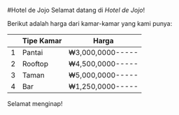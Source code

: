 #Hotel de Jojo
Selamat datang di _Hotel de Jojo_!

Berikut adalah harga dari kamar-kamar yang kami punya:

| |Tipe Kamar|Harga|
|-|----------|-----|
|1|Pantai|₩3,000,0000-----|
|2|Rooftop|₩4,500,0000-----|
|3|Taman|₩5,000,0000-----|
|4|Bar|₩1,250,0000-----|

Selamat menginap!
